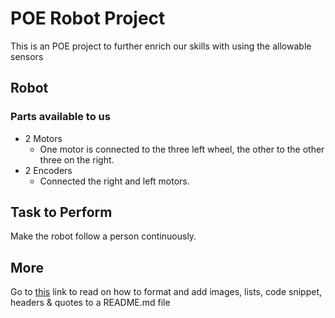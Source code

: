 # POE Robot Project

This is an POE project to further enrich our skills with using the allowable sensors

## Robot
### Parts available to us

- 2 Motors
  - One motor is connected to the three left wheel, the other to the other three on the right.
- 2 Encoders
  - Connected the right and left motors.

## Task to Perform

Make the robot follow a person continuously.

## More

Go to [this](https://guides.github.com/features/mastering-markdown/) link to read on how to format and add images, lists, code snippet, headers & quotes to a README.md file
